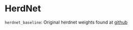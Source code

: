 # HerdNet

`herdnet_baseline`: Original herdnet weights found at [github](https://github.com/Alexandre-Delplanque/HerdNet)
